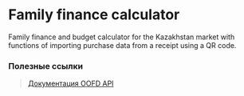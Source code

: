 # Family finance calculator
Family finance and budget calculator for the Kazakhstan market with functions of importing purchase data from a receipt using a QR code.


### Полезные ссылки
> [Документация OOFD API](https://oofd.kz/download?file=/files/%D0%A4%D0%B0%D0%B9%D0%BB%D1%8B/E-kassa/%D0%9E%D0%BF%D0%B8%D1%81%D0%B0%D0%BD%D0%B8%D0%B5%20API.pdf)
